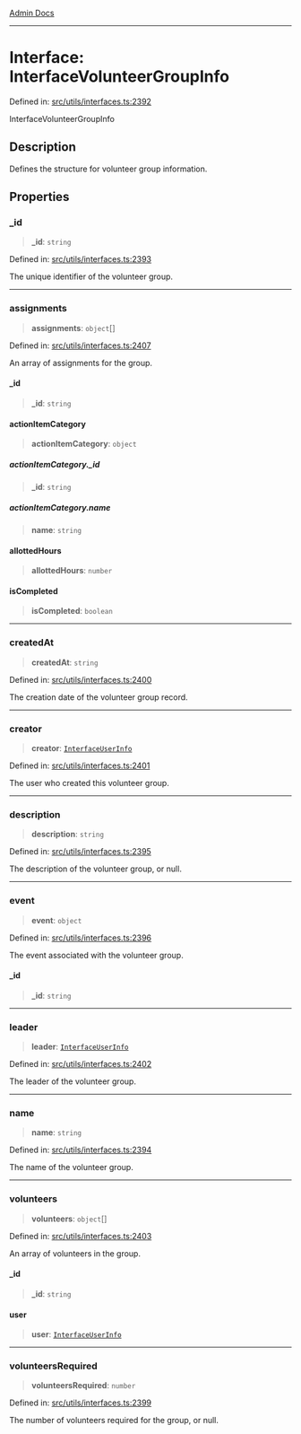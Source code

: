 [Admin Docs](/)

***

# Interface: InterfaceVolunteerGroupInfo

Defined in: [src/utils/interfaces.ts:2392](https://github.com/PalisadoesFoundation/talawa-admin/blob/main/src/utils/interfaces.ts#L2392)

InterfaceVolunteerGroupInfo

## Description

Defines the structure for volunteer group information.

## Properties

### \_id

> **\_id**: `string`

Defined in: [src/utils/interfaces.ts:2393](https://github.com/PalisadoesFoundation/talawa-admin/blob/main/src/utils/interfaces.ts#L2393)

The unique identifier of the volunteer group.

***

### assignments

> **assignments**: `object`[]

Defined in: [src/utils/interfaces.ts:2407](https://github.com/PalisadoesFoundation/talawa-admin/blob/main/src/utils/interfaces.ts#L2407)

An array of assignments for the group.

#### \_id

> **\_id**: `string`

#### actionItemCategory

> **actionItemCategory**: `object`

##### actionItemCategory.\_id

> **\_id**: `string`

##### actionItemCategory.name

> **name**: `string`

#### allottedHours

> **allottedHours**: `number`

#### isCompleted

> **isCompleted**: `boolean`

***

### createdAt

> **createdAt**: `string`

Defined in: [src/utils/interfaces.ts:2400](https://github.com/PalisadoesFoundation/talawa-admin/blob/main/src/utils/interfaces.ts#L2400)

The creation date of the volunteer group record.

***

### creator

> **creator**: [`InterfaceUserInfo`](InterfaceUserInfo.md)

Defined in: [src/utils/interfaces.ts:2401](https://github.com/PalisadoesFoundation/talawa-admin/blob/main/src/utils/interfaces.ts#L2401)

The user who created this volunteer group.

***

### description

> **description**: `string`

Defined in: [src/utils/interfaces.ts:2395](https://github.com/PalisadoesFoundation/talawa-admin/blob/main/src/utils/interfaces.ts#L2395)

The description of the volunteer group, or null.

***

### event

> **event**: `object`

Defined in: [src/utils/interfaces.ts:2396](https://github.com/PalisadoesFoundation/talawa-admin/blob/main/src/utils/interfaces.ts#L2396)

The event associated with the volunteer group.

#### \_id

> **\_id**: `string`

***

### leader

> **leader**: [`InterfaceUserInfo`](InterfaceUserInfo.md)

Defined in: [src/utils/interfaces.ts:2402](https://github.com/PalisadoesFoundation/talawa-admin/blob/main/src/utils/interfaces.ts#L2402)

The leader of the volunteer group.

***

### name

> **name**: `string`

Defined in: [src/utils/interfaces.ts:2394](https://github.com/PalisadoesFoundation/talawa-admin/blob/main/src/utils/interfaces.ts#L2394)

The name of the volunteer group.

***

### volunteers

> **volunteers**: `object`[]

Defined in: [src/utils/interfaces.ts:2403](https://github.com/PalisadoesFoundation/talawa-admin/blob/main/src/utils/interfaces.ts#L2403)

An array of volunteers in the group.

#### \_id

> **\_id**: `string`

#### user

> **user**: [`InterfaceUserInfo`](InterfaceUserInfo.md)

***

### volunteersRequired

> **volunteersRequired**: `number`

Defined in: [src/utils/interfaces.ts:2399](https://github.com/PalisadoesFoundation/talawa-admin/blob/main/src/utils/interfaces.ts#L2399)

The number of volunteers required for the group, or null.
